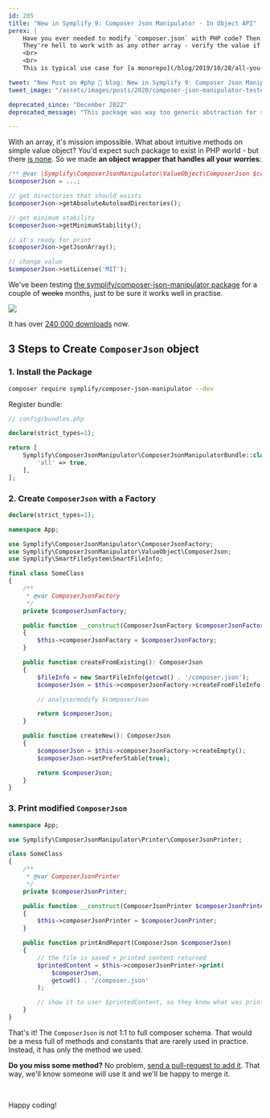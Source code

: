```yaml
---
id: 285
title: "New in Symplify 9: Composer Json Manipulator - In Object API"
perex: |
    Have you ever needed to modify `composer.json` with PHP code? Then you're familiar with `$json['require']['php'] ?? null` structures.
    They're hell to work with as any other array - verify the value if it's null, how deeply nested it is, etc.
    <br>
    <br>
    This is typical use case for [a monorepo](/blog/2019/10/28/all-you-always-wanted-to-know-about-monorepo-but-were-afraid-to-ask), where we need to **merge many nested `composer.json` files** into a root `composer.json`.

tweet: "New Post on #php 🐘 blog: New in Symplify 9: Composer Json Manipulator - In Object API"
tweet_image: "/assets/images/posts/2020/composer-json-manipulator-tested.png"

deprecated_since: "December 2022"
deprecated_message: "This package was way too generic abstraction for simple json array. It was not very used either, so I deprecated it. Use simple `json_decode()`/`json_encode()` functions and array access instead."

---
```


With an array, it's mission impossible. What about intuitive methods on simple value object? You'd expect such package to exist in PHP world - but there [is none](https://packagist.org/?query=composer-json). So we made **an object wrapper that handles all your worries**:

```php
/** @var \Symplify\ComposerJsonManipulator\ValueObject\ComposerJson $composerJson */
$composerJson = ...;

// get directories that should exists
$composerJson->getAbsoluteAutoloadDirectories();

// get minimum stability
$composerJson->getMinimumStability();

// it's ready for print
$composerJson->getJsonArray();

// change value
$composerJson->setLicense('MIT');
```

We've been testing [the symplify/composer-json-manipulator package](https://github.com/symplify/composer-json-manipulator) for a couple of ~~weeks~~ months, just to be sure it works well in practise.

<img src="/assets/images/posts/2020/composer-json-manipulator-tested.png" class="img-thumbnail">

It has over [240 000 downloads](https://packagist.org/packages/symplify/composer-json-manipulator/stats) now.

## 3 Steps to Create `ComposerJson` object

### 1. Install the Package

```bash
composer require symplify/composer-json-manipulator --dev
```

Register bundle:

```php
// config/bundles.php

declare(strict_types=1);

return [
    Symplify\ComposerJsonManipulator\ComposerJsonManipulatorBundle::class => [
        'all' => true,
    ],
];
```

### 2. Create `ComposerJson` with a Factory

```php
declare(strict_types=1);

namespace App;

use Symplify\ComposerJsonManipulator\ComposerJsonFactory;
use Symplify\ComposerJsonManipulator\ValueObject\ComposerJson;
use Symplify\SmartFileSystem\SmartFileInfo;

final class SomeClass
{
    /**
     * @var ComposerJsonFactory
     */
    private $composerJsonFactory;

    public function __construct(ComposerJsonFactory $composerJsonFactory)
    {
        $this->composerJsonFactory = $composerJsonFactory;
    }

    public function createFromExisting(): ComposerJson
    {
        $fileInfo = new SmartFileInfo(getcwd() . '/composer.json');
        $composerJson = $this->composerJsonFactory->createFromFileInfo($fileInfo);

        // analyse/modify $composerJson

        return $composerJson;
    }

    public function createNew(): ComposerJson
    {
        $composerJson = $this->composerJsonFactory->createEmpty();
        $composerJson->setPreferStable(true);

        return $composerJson;
    }
}
```

### 3. Print modified `ComposerJson`

```php
namespace App;

use Symplify\ComposerJsonManipulator\Printer\ComposerJsonPrinter;

class SomeClass
{
    /**
     * @var ComposerJsonPrinter
     */
    private $composerJsonPrinter;

    public function __construct(ComposerJsonPrinter $composerJsonPrinter)
    {
        $this->composerJsonPrinter = $composerJsonPrinter;
    }

    public function printAndReport(ComposerJson $composerJson)
    {
        // the file is saved + printed content returned
        $printedContent = $this->composerJsonPrinter->print(
            $composerJson,
            getcwd() . '/composer.json'
        );

        // show it to user $printedContent, so they know what was printed
    }
}
```

That's it! The `ComposerJson` is not 1:1 to full composer schema. That would be a mess full of methods and constants that are rarely used in practice. Instead, it has only the method we used.

**Do you miss some method?** No problem, [send a pull-request to add it](https://github.com/symplify/symplify). That way, we'll know someone will use it and we'll be happy to merge it.

<br>


Happy coding!
